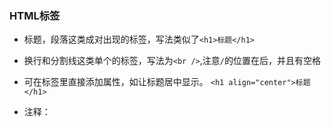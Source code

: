 ### HTML标签

- 标题，段落这类成对出现的标签，写法类似了`<h1>标题</h1>`

- 换行和分割线这类单个的标签，写法为`<br />`,注意`/`的位置在后，并且有空格

- 可在标签里直接添加属性，如让标题居中显示。 `<h1 align="center">标题</h1>`

- 注释：<!--这是一段注释。注释不会在浏览器中显示。-->

  

  